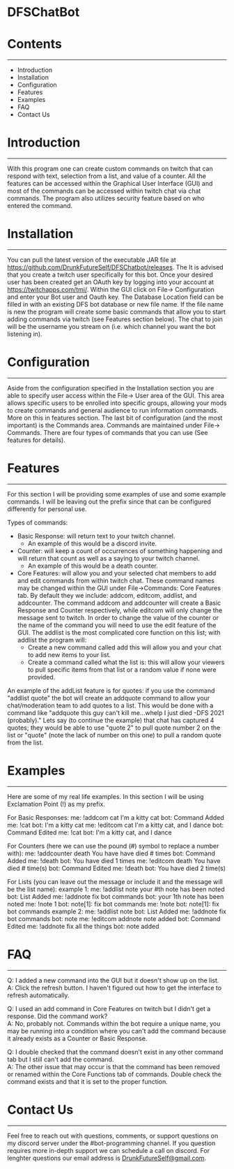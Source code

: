 # DFSChatBot

# Contents
-------------
 * Introduction
 * Installation
 * Configuration
 * Features
 * Examples
 * FAQ
 * Contact Us

# Introduction
--------------
With this program one can create custom commands on twitch that can respond with text, selection from a list, and value of a counter.  All the
features can be accessed within the Graphical User Interface (GUI) and most of the commands can be accessed within twitch chat via chat
commands.  The program also utilizes security feature based on who entered the command. 

# Installation
----------------
You can pull the latest version of the executable JAR file at https://github.com/DrunkFutureSelf/DFSChatbot/releases. The
It is advised that you create a twitch user specifically for this bot.  Once your desired user has been created get an OAuth key by logging into your
account at https://twitchapps.com/tmi/.  Within the GUI click on File-> Configuration and enter your Bot user and Oauth key.  The Database
Location field can be filled in with an existing DFS bot database or new file name.  If the file name is new the program will create some basic
commands that allow you to start adding commands via twitch (see Features section below).  The chat to join will be the username you stream
on (i.e. which channel you want the bot listening in). 

# Configuration
-------------------
Aside from the configuration specified in the Installation section you are able to specify user access within the File-> User area of the GUI.  This
area allows specific users to be enrolled into specific groups, allowing your mods to create commands and general audience to run
information commands. More on this in features section.  The last bit of configuration (and the most important) is the Commands area.
Commands are maintained under File-> Commands.  There are four types of commands that you can use (See features for details).    

# Features
------------
For this section I will be providing some examples of use and some example commands.  I will be leaving out the prefix since that can be
configured differently for personal use.

Types of commands:
 * Basic Response: will return text to your twitch channel.
     - An example of this would be a discord invite.
 * Counter: will keep a count of occurrences of something happening and will return that count as well as a saying to your twitch channel.
     - An example of this would be a death counter.
 * Core Features: will allow you and your selected chat members to add and edit commands from within twitch chat.  These command names
    may be changed within the GUI under File->Commands: Core Features tab.  By default they we include: addcom, editcom, addlist, and
    addcounter.  The command addcom and addcounter will create a Basic Response and Counter respectively, while editcom will only change
    the message sent to twitch.  In order to change the value of the counter or the name of the command you will need to use the edit feature of
    the GUI.  The addlist is the most complicated core function on this list; with addlist the program will:
     - Create a new command called add<list name> this will allow you and your chat to add new items to your list.
     - Create a command called what the list is: this will allow your viewers to pull specific items from that list or a random value if none were
        provided.

An example of the addList feature is for quotes: if you use the command "addlist quote" the bot will create an addquote command to allow your 
chat/moderation team to add quotes to a list. This would be done with a command like "addquote this guy can't kill me...whelp I just died -DFS
2021 (probably)." Lets say (to continue the example) that chat has captured 4 quotes; they would be able to use "quote 2" to pull quote number 2 
on the list or "quote" (note the lack of number on this one) to pull a random quote from the list.

# Examples
----------
Here are some of my real life examples.  In this section I will be using Exclamation Point (!) as my prefix.

For Basic Responses:
  me: !addcom cat I'm a kitty cat
  bot: Command Added
  me: !cat
  bot: I'm a kitty cat
  me: !editcom cat I'm a kitty cat, and I dance
  bot: Command Edited
  me: !cat
  bot: I'm a kitty cat, and I dance

For Counters (here we can use the pound (#) symbol to replace a number with):
  me: !addcounter death You have have died # times
  bot: Command Added
  me: !death
  bot: You have died 1 times
  me: !editcom death You have died # time(s)
  bot: Command Edited
  me: !death
  bot: You have died 2 time(s)

For Lists (you can leave out the message or include it and the message will be the list name):
  example 1:
     me: !addlist note your #th note has been noted
     bot: List Added
     me: !addnote fix bot commands
     bot: your 1th note has been noted
     me: !note 1
     bot: note[1]: fix bot commands
     me: !note
     bot: note[1]: fix bot commands
  example 2:
     me: !addlist note
     bot: List Added
     me: !addnote fix bot commands
     bot: note
     me: !editcom addnote note added
     bot: Command Edited
     me: !addnote fix all the things
     bot: note added


# FAQ
------
Q: I added a new command into the GUI but it doesn't show up on the list.<br/>
A: Click the refresh button.  I haven't figured out how to get the interface to refresh automatically.

Q: I used an add command in Core Features on twitch but I didn't get a response.  Did the command work?<br/>
A: No, probably not.  Commands within the bot require a unique name, you may be running into a condition where you can't add the command because it already exists as a Counter or Basic Response.

Q: I double checked that the command doesn't exist in any other command tab but I still can't add the command.<br/>
A: The other issue that may occur is that the command has been removed or renamed within the Core Functions tab of commands.  Double check the command exists and that it is set to the proper function.

# Contact Us
-------------
Feel free to reach out with questions, comments, or support questions on my discord server under the #bot-programming channel.
If you question requires more in-depth support we can schedule a call on discord.
For lenghter questions our email address is DrunkFutureSelf@gmail.com.
